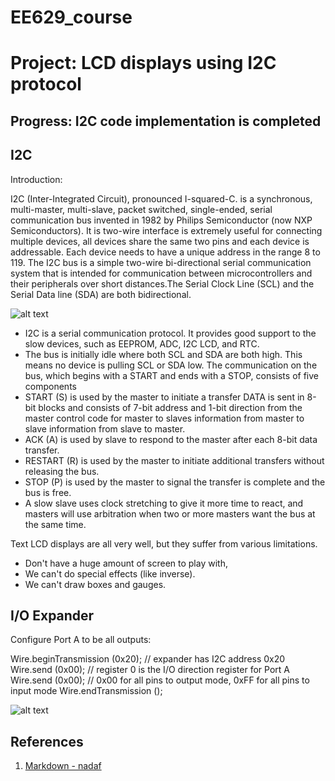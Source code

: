 # EE629_course

# Project: LCD displays using I2C protocol

## Progress: I2C code implementation is completed

## I2C
Introduction:

I2C (Inter-Integrated Circuit), pronounced I-squared-C. is a synchronous, multi-master, multi-slave, packet switched, single-ended, serial communication bus invented in 1982 by Philips Semiconductor (now NXP Semiconductors). It is two-wire interface is extremely useful for connecting multiple devices, all devices share the same two pins and each device is addressable. Each device needs to have a unique address in the range 8 to 119. The I2C bus is a simple two-wire bi-directional serial communication system that is intended for communication between microcontrollers and their peripherals over short distances.The Serial Clock Line (SCL) and the Serial Data line (SDA) are both bidirectional.

![alt text](https://www.analog.com/-/media/analog/en/landing-pages/technical-articles/i2c-primer-what-is-i2c-part-1-/36684.png?la=en&w=900)

- I2C is a serial communication protocol. It provides good support to the slow devices, such as EEPROM, ADC, I2C LCD, and RTC.
- The bus is initially idle where both SCL and SDA are both high. This means no device is pulling SCL or SDA low. The communication on the bus, which begins with a START and ends with a STOP, consists of five components
- START (S) is used by the master to initiate a transfer DATA is sent in 8-bit blocks and consists of 7-bit address and 1-bit direction from the master control code for master to slaves information from master to slave information from slave to master. 
- ACK (A) is used by slave to respond to the master after each 8-bit data transfer.
- RESTART (R) is used by the master to initiate additional transfers without releasing the bus. 
- STOP (P) is used by the master to signal the transfer is complete and the bus is free.
- A slow slave uses clock stretching to give it more time to react, and masters will use arbitration when two or more masters want the bus at the same time.

Text LCD displays are all very well, but they suffer from various limitations.

- Don't have a huge amount of screen to play with, 
- We can't do special effects (like inverse).
- We can't draw boxes and gauges.

## I/O Expander
Configure Port A to be all outputs:

Wire.beginTransmission (0x20);  // expander has I2C address 0x20
Wire.send (0x00);   // register 0 is the I/O direction register for Port A
Wire.send (0x00);   //  0x00 for all pins to output mode, 0xFF for all pins to input mode
Wire.endTransmission (); 

![alt text](https://www.electronicsforu.com/wp-contents/uploads/2016/11/lcd-and-arduino.-800x691.jpg)


## References
1) [Markdown - nadaf](#https://www.circuitbasics.com/basics-of-the-i2c-communication-protocol/#:~:text=I2C%20is%20a%20serial%20communication,always%20controlled%20by%20the%20master.)

